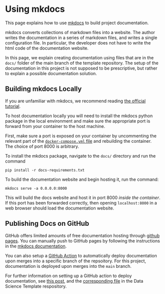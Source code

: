 # Using mkdocs

This page explains how to use [mkdocs](https://www.mkdocs.org/) to build project documentation.

mkdocs converts collections of markdown files into a website. The author writes the documentation in a series of markdown files, and writes a single configuration file. In particular, the developer does not have to write the html code of the documentation website.

In this page, we explain creating documentation using files that are in the `docs/` folder of the main branch of the template repository. The setup of the documentation in this project is not supposed to be prescriptive, but rather to explain a possible documentation solution.

## Building mkdocs Locally

If you are unfamiliar with mkdocs, we recommend reading [the official tutorial](https://www.mkdocs.org/getting-started/).

To host documentation locally you will need to install the mkdocs python package in the local environment and make sure the appropriate port is forward from your container to the host machine.

First, make sure a port is exposed on your container by uncommenting the relevant part of the [`docker-compose.yml` file](https://github.com/mark-curran/data-science-project-template/tree/main/.devcontainer) and rebuilding the container. The choice of port 8000 is arbitrary.

To install the mkdocs package, navigate to the `docs/` directory and run the command

`pip install -r docs-requirements.txt`

To build the documentation website and begin hosting it, run the command:

`mkdocs serve -a 0.0.0.0:8000`

This will build the docs website and host it in port 8000 _inside the container_. If this port has been forwarded correctly, then opening `localhost:8000` in a web browser should load the documentation website.

## Publishing Docs on GitHub

GitHub offers limited amounts of free documentation hosting through [github pages](https://pages.github.com/). You can manually push to GitHub pages by following the instructions in the [mkdocs documentation](https://www.mkdocs.org/user-guide/deploying-your-docs/#github-pages).

You can also setup a [GitHub Action](https://github.com/features/actions) to automatically deploy documentation upon merges into a specific branch of the repsoitory. For this project, documentation is deployed upon merges into the `main` branch.

For further information on setting up a GitHub action to deploy documentation, see [this post](https://parkererickson.github.io/portfolio/blog/MkDocsCD/), and the [corresponding file](https://github.com/mark-curran/data-science-project-template/blob/main/.github/workflows/deploy-gh-pages.yml) in the Data Science Template respository.
